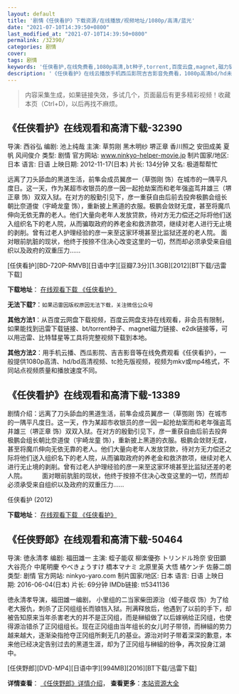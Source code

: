 ```yaml
---
layout: default
title: '剧情《任侠看护》下载资源/在线播放/视频地址/1080p/高清/蓝光'
date: "2021-07-10T14:39:50+0800"
last_modified_at: "2021-07-10T14:39:50+0800"
permalink: /32390/
categories: 剧情
cover:
tags: 剧情
keywords: '任侠看护,在线免费看,1080p高清,bt种子,torrent,百度云盘,magnet,磁力链,迅雷下载资源'
description: '《任侠看护》在线云播放手机西瓜影院吉吉影音免费看，1080p高清bd/hd未删减完整版和tc抢先枪版，mkv/mp4格式，附带bt/torrent种子、magnet/磁力链、百度云盘、网盘资源迅雷下载链接'
---
```


>内容采集生成，如果链接失效，多试几个，页面最后有更多精彩视频！收藏本页（Ctrl+D)，以后再找不麻烦。


## 《任侠看护》在线观看和高清下载-32390

导演: 西谷弘 编剧: 池上纯哉 主演: 草剪刚 黑木明纱 堺正章 香川照之 安田成美 夏帆 风间俊介 类型: 剧情 官方网站: www.ninkyo-helper-movie.jp 制片国家/地区: 日本 语言: 日语 上映日期: 2012-11-17(日本) 片长: 134分钟 又名: 极道帮帮忙

远离了刀头舔血的黑道生活，前隼会成员翼彦一（草彅刚 饰）在城市的一隅平凡度日。这一天，作为某超市收银员的彦一因一起抢劫案而和老年强盗茑井雄三（堺正章 饰）双双入狱。在对方的殷勤引见下，彦一重获自由后前去投奔极鹏会组长朝比奈道俊（宇崎龙童 饰），重新披上黑道的衣服。极鹏会敛财无度，甚至将魔爪伸向无依无靠的老人。他们大量向老年人发放贷款，待对方无力偿还之际将他们送入组织名下的老人院，从而骗取政府的养老金和救济款项，继续对老人进行无止境的剥削。曾有过老人护理经验的彦一来至这家环境甚至比监狱还差的老人院。 面对眼前肮脏的现状，他终于按捺不住决心改变这里的一切，然而却必须承受来自组织以及政府的双重压力……


[任侠看护][BD-720P-RMVB][日语中字][豆瓣7.3分][1.3GB][2012][BT下载/迅雷下载]

**下载地址**： [在线观看下载 《任侠看护》](https://www.btdx8.com/torrent/ninkyo_helper_2012.html) 


**无法下载?**：`如果迅雷因版权原因无法下载，关注微信公众号 `

**其他方法1**：从百度云网盘下载视频，百度云网盘支持在线观看，非会员有限制，如果能找到迅雷下载链接、bt/torrent种子、magnet磁力链接、e2dk链接等，可以用迅雷、比特彗星等工具将完整视频下载到本地。

**其他方法2**：用手机云播、西瓜影院、吉吉影音等在线免费观看《任侠看护》，一般提供1080p高清、hd/bd高清视频、tc抢先版视频，视频为mkv或mp4格式，不同站点视频质量和播放速度不同。


## 《任侠看护》在线观看和高清下载-13389

剧情介绍：远离了刀头舔血的黑道生活，前隼会成员翼彦一（草彅刚 饰）在城市的一隅平凡度日。这一天，作为某超市收银员的彦一因一起抢劫案而和老年强盗茑井雄三（堺正章 饰）双双入狱。在对方的殷勤引见下，彦一重获自由后前去投奔极鹏会组长朝比奈道俊（宇崎龙童 饰），重新披上黑道的衣服。极鹏会敛财无度，甚至将魔爪伸向无依无靠的老人。他们大量向老年人发放贷款，待对方无力偿还之际将他们送入组织名下的老人院，从而骗取政府的养老金和救济款项，继续对老人进行无止境的剥削。曾有过老人护理经验的彦一来至这家环境甚至比监狱还差的老人院。  　　面对眼前肮脏的现状，他终于按捺不住决心改变这里的一切，然而却必须承受来自组织以及政府的双重压力……


任侠看护 (2012)

**下载地址**： [在线观看下载 《任侠看护》](https://www.btbtdy.me/btdy/dy5816.html) 


## 《任侠野郎》在线观看和高清下载-50464

导演: 徳永清孝 编剧: 福田雄一 主演: 蛭子能収 柳楽優弥 トリンドル玲奈 安田顕 大谷亮介 中尾明慶 やべきょうすけ 橋本マナミ 北原里英 大悟 橘ケンチ 佐藤二朗 类型: 剧情 官方网站: ninkyo-yaro.com 制片国家/地区: 日本 语言: 日语 上映日期: 2016-06-04(日本) 片长: 69分钟 IMDb链接: tt5341136

徳永清孝导演，福田雄一编剧， 小里组的二当家柴田源治（蛭子能収 饰）为了给老大报仇，刺杀了正冈组组长而锒铛入狱。刑满释放后，他遇到了以前的手下，却被告知原来当年杀害老大的并不是正冈组，而是榊組做了以后嫁祸给正冈组，也使得源治错杀了正冈组组长。现在正冈组由当年组长的女儿时子带领，而榊組的势力越来越大，逐渐染指抢夺正冈组所剩无几的基业。源治对时子带着深深的歉意，本来他已经决定告别过去的黑道生涯，却为了正冈组与榊組的纷争，再次投身江湖中。


[任侠野郎][DVD-MP4][日语中字][994MB][2016][BT下载/迅雷下载]

**详情查看**： [《任侠野郎》详情介绍](/movie/50464/)， **查看更多**：[本站资源大全](/movie/t/all/)

